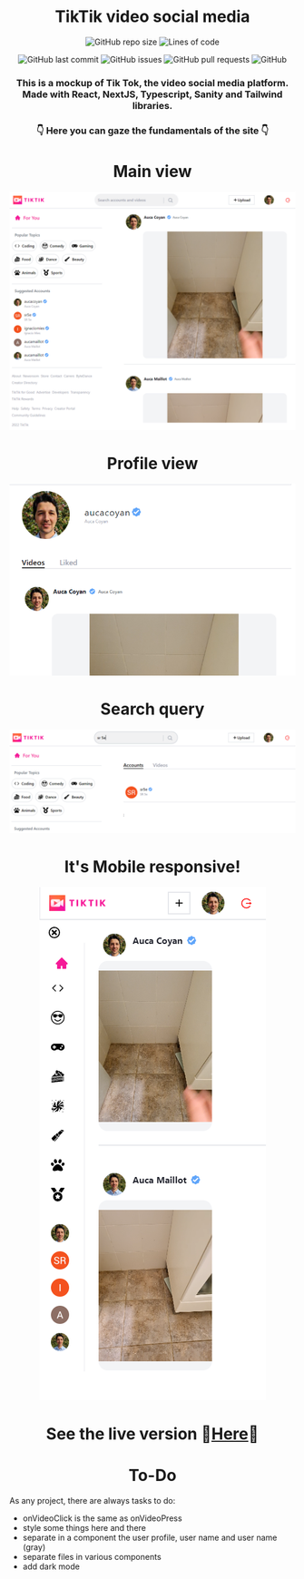 <div align="center">

# TikTik video social media

![GitHub repo size](https://img.shields.io/github/repo-size/AucaCoyan/tiktok-clone-nextjs)
![Lines of code](https://img.shields.io/tokei/lines/github/AucaCoyan/tiktok-clone-nextjs)

![GitHub last commit](https://img.shields.io/github/last-commit/AucaCoyan/tiktok-clone-nextjs)
![GitHub issues](https://img.shields.io/github/issues/AucaCoyan/tiktok-clone-nextjs)
![GitHub pull requests](https://img.shields.io/github/issues-pr/AucaCoyan/tiktok-clone-nextjs)
![GitHub](https://img.shields.io/github/license/AucaCoyan/tiktok-clone-nextjs)

### This is a mockup of Tik Tok, the video social media platform. Made with React, NextJS, Typescript, Sanity and Tailwind libraries.

### 👇 Here you can gaze the fundamentals of the site 👇

# Main view

![](https://raw.githubusercontent.com/AucaCoyan/tiktok-clone-nextjs/main/utils/Tiktik1.PNG)

# Profile view

![](https://raw.githubusercontent.com/AucaCoyan/tiktok-clone-nextjs/main/utils/Tiktik2.PNG)

# Search query

![](https://raw.githubusercontent.com/AucaCoyan/tiktok-clone-nextjs/main/utils/Tiktik3.PNG)

# It's Mobile responsive!

![](https://raw.githubusercontent.com/AucaCoyan/tiktok-clone-nextjs/main/utils/Tiktik4.PNG)

# See the live version 🔗[Here](https://tiktok-clone-nextjs-five.vercel.app/)🔗

# To-Do

</div>

As any project, there are always tasks to do:

- onVideoClick is the same as onVideoPress
- style some things here and there
- separate in a component the user profile, user name and user name (gray)
- separate files in various components
- add dark mode
